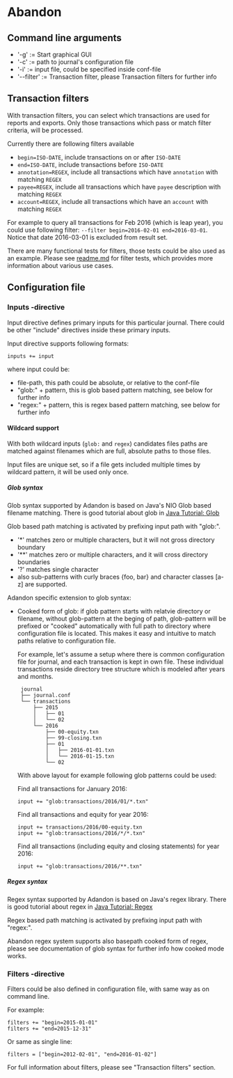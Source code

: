 # Abandon

## Command line arguments

 - '-g' := Start graphical GUI
 - '-c' <conf-file> := path to journal's configuration file
 - '-i' <input-file> := input file, could be specified inside conf-file
 - '--filter' <filter-definition> := Transaction filter, please Transaction filters for further info

## Transaction filters

With transaction filters, you can select which transactions are used for reports and exports.
Only those transactions which pass or match filter criteria, will be processed.

Currently there are following filters available
 
 - `begin=ISO-DATE`, include transactions on or after `ISO-DATE`
 - `end=ISO-DATE`, include transactions before `ISO-DATE`
 - `annotation=REGEX`, include all transactions which have `annotation` with matching `REGEX`
 - `payee=REGEX`, include all transactions which have `payee` description with matching `REGEX` 
 - `account=REGEX`, include all transactions which have an `account` with matching `REGEX`

For example to query all transactions for Feb 2016 (which is leap year), you could use following filter:
 `--filter begin=2016-02-01 end=2016-03-01`. Notice that date 2016-03-01 is excluded from result set. 

There are many functional tests for filters, those tests could be also used as an example.
Please see [readme.md](testCases/sclT0005-filters/readme.md) for filter tests, which provides more 
information about various use cases.

## Configuration file


### Inputs -directive

Input directive defines primary inputs for this particular journal. 
There could be other "include" directives inside these primary inputs.

Input directive supports following formats:

	inputs += input

where input could be:
 
 - file-path, this path could be absolute, or relative to the conf-file
 - "glob:" + pattern, this is glob based pattern matching, see below for further info
 - "regex:" + pattern, this is regex based pattern matching, see below for further info
      
#### Wildcard support

With both wildcard inputs (`glob:` and `regex`) candidates files paths are matched 
against filenames which are full, absolute paths to those files.

Input files are unique set, so if a file gets included multiple times by wildcard pattern,
it will be used only once. 

##### Glob syntax

Glob syntax supported by Adandon is based on Java's NIO Glob based filename matching.
There is good tutorial about glob in 
[Java Tutorial: Glob](https://docs.oracle.com/javase/tutorial/essential/io/fileOps.html#glob)
 
Glob based path matching is activated by prefixing input path with "glob:".
  
 - '*' matches zero or multiple characters, but it will not gross directory boundary
 - '**' matches zero or multiple characters, and it will cross directory boundaries
 - '?' matches single character 
 - also sub-patterns with curly braces {foo, bar} and character classes [a-z] are supported.
  
 Adandon specific extension to glob syntax:
 
 - Cooked form of glob: if glob pattern starts with relatvie directory or filename, 
   without glob-pattern at the beging of path, glob-pattern will be prefixed 
   or "cooked" automatically with full path to directory where configuration 
   file is located.   This makes it easy and intuitive to match paths relative to 
   configuration file.  

   For example, let's assume a setup where there is common configuration file for journal, 
   and each transaction is kept in own file. These individual transactions reside directory 
   tree structure which is modeled after years and months.

   ```
	journal
	├── journal.conf
	└── transactions
	    ├── 2015
	    │   ├── 01
	    │   └── 02
	    └── 2016
	        ├── 00-equity.txn
	        ├── 99-closing.txn
	        ├── 01
	        │   ├── 2016-01-01.txn
	        │   └── 2016-01-15.txn
	        └── 02
   ```

   With above layout for example following glob patterns could be used:

   Find all transactions for January 2016:

   `input += "glob:transactions/2016/01/*.txn"`

   Find all transactions and equity for year 2016:

   ```
   input += transactions/2016/00-equity.txn
   input += "glob:transactions/2016/*/*.txn"
   ```

   Find all transactions (including equity and closing statements) 
   for year 2016:

   `input += "glob:transactions/2016/**.txn"`


##### Regex syntax

Regex syntax supported by Adandon is based on Java's regex library.
There is good tutorial about regex in 
[Java Tutorial: Regex](https://docs.oracle.com/javase/tutorial/essential/regex/index.html)

Regex based path matching is activated by prefixing input path with "regex:". 

Abandon regex system supports also basepath cooked form of regex, please see 
documentation of glob syntax for further info how cooked mode works.

### Filters -directive

Filters could be also defined in configuration file, with same way as on command line.

For example:
```
filters += "begin=2015-01-01"
filters += "end=2015-12-31"
```

Or same as single line:

`filters = ["begin=2012-02-01", "end=2016-01-02"]`

For full information about filters, please see "Transaction filters" section.
